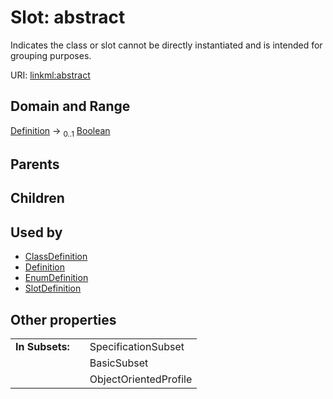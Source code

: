 
# Slot: abstract


Indicates the class or slot cannot be directly instantiated and is intended for grouping purposes.

URI: [linkml:abstract](https://w3id.org/linkml/abstract)


## Domain and Range

[Definition](Definition.md) &#8594;  <sub>0..1</sub> [Boolean](Boolean.md)

## Parents


## Children


## Used by

 * [ClassDefinition](ClassDefinition.md)
 * [Definition](Definition.md)
 * [EnumDefinition](EnumDefinition.md)
 * [SlotDefinition](SlotDefinition.md)

## Other properties

|  |  |  |
| --- | --- | --- |
| **In Subsets:** | | SpecificationSubset |
|  | | BasicSubset |
|  | | ObjectOrientedProfile |

